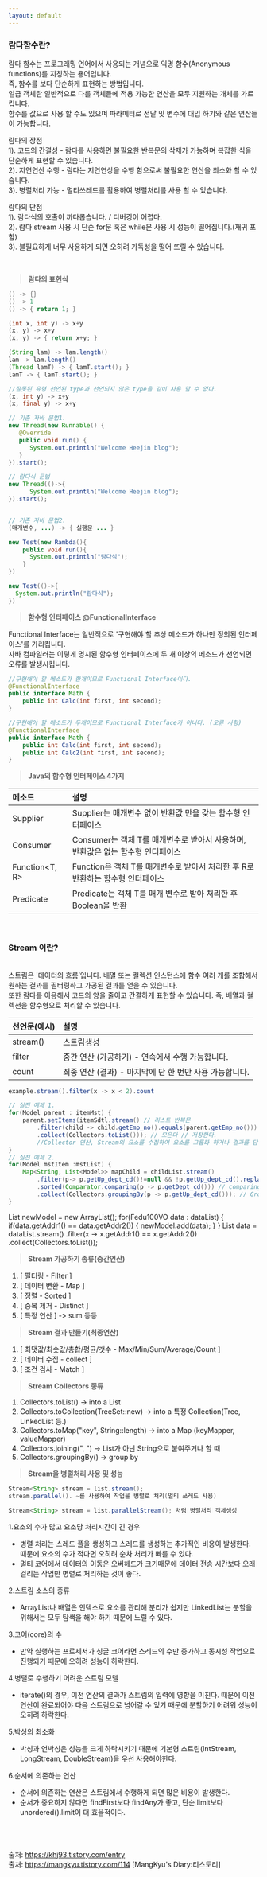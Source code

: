 ```yaml
---
layout: default
---
```


### **람다함수란?**
람다 함수는 프로그래밍 언어에서 사용되는 개념으로 익명 함수(Anonymous functions)를 지칭하는 용어입니다.<br/>
즉, 함수를 보다 단순하게 표현하는 방법입니다.<br/>
일급 객체란 일반적으로 다를 객체들에 적용 가능한 연산을 모두 지원하는 개체를 가르킵니다.<br/>
함수를 값으로 사용 할 수도 있으며 파라메터로 전달 및 변수에 대입 하기와 같은 연산들이 가능합니다.

람다의 장점<br/>
1). 코드의 간결성 - 람다를 사용하면 불필요한 반복문의 삭제가 가능하며 복잡한 식을 단순하게 표현할 수 있습니다.<br/>
2). 지연연산 수행 - 람다는 지연연상을 수행 함으로써 불필요한 연산을 최소화 할 수 있습니다.<br/>
3). 병렬처리 가능 - 멀티쓰레드를 활용하여 병렬처리를 사용 할 수 있습니다.

람다의 단점<br/>
1). 람다식의 호출이 까다롭습니다. / 디버깅이 어렵다.<br/>
2). 람다 stream 사용 시 단순 for문 혹은 while문 사용 시 성능이 떨어집니다.(재귀 포함)<br/>
3). 불필요하게 너무 사용하게 되면 오히려 가독성을 떨어 뜨릴 수 있습니다.

<br/>

> **람다의 표현식**

```java
() -> {}
() -> 1
() -> { return 1; }

(int x, int y) -> x+y
(x, y) -> x+y
(x, y) -> { return x+y; }

(String lam) -> lam.length()
lam -> lam.length()
(Thread lamT) -> { lamT.start(); }
lamT -> { lamT.start(); }

//잘못된 유형 선언된 type과 선언되지 않은 type을 같이 사용 할 수 없다.
(x, int y) -> x+y
(x, final y) -> x+y

// 기존 자바 문법1.
new Thread(new Runnable() {
   @Override
   public void run() {
      System.out.println("Welcome Heejin blog");
   }
}).start();

// 람다식 문법
new Thread(()->{
      System.out.println("Welcome Heejin blog");
}).start();


// 기존 자바 문법2.
(매개변수, ...) -> { 실행문 ... }

new Test(new Rambda(){
    public void run(){
      System.out.println("람다식");
    }
})

new Test(()->{
  System.out.println("람다식");
})
```

> **함수형 인터페이스 @FunctionalInterface**

Functional Interface는 일반적으로 '구현해야 할 추상 메소드가 하나만 정의된 인터페이스'를 가리킵니다.<br/>
자바 컴파일러는 이렇게 명시된 함수형 인터페이스에 두 개 이상의 메소드가 선언되면 오류를 발생시킵니다.


```java
//구현해야 할 메소드가 한개이므로 Functional Interface이다.
@FunctionalInterface
public interface Math {
    public int Calc(int first, int second);
}

//구현해야 할 메소드가 두개이므로 Functional Interface가 아니다. (오류 사항)
@FunctionalInterface
public interface Math {
    public int Calc(int first, int second);
    public int Calc2(int first, int second);
}
```

> **Java의 함수형 인터페이스 4가지**

| 메소드                  | 설명                                  |
|:-----------------------|:--------------------------------------|
| Supplier<T>             | Supplier는 매개변수 없이 반환값 만을 갖는 함수형 인터페이스 |
| Consumer<T>             | Consumer는 객체 T를 매개변수로 받아서 사용하며, 반환값은 없는 함수형 인터페이스 |
| Function<T, R>          | Function은 객체 T를 매개변수로 받아서 처리한 후 R로 반환하는 함수형 인터페이스  |
| Predicate<T>            | Predicate는 객체 T를 매개 변수로 받아 처리한 후 Boolean을 반환  |

<br/>

### **Stream 이란?**
<br/>
스트림은 '데이터의 흐름’입니다. 배열 또는 컬렉션 인스턴스에 함수 여러 개를 조합해서 원하는 결과를 필터링하고 가공된 결과를 얻을 수 있습니다.  <br/>
또한 람다를 이용해서 코드의 양을 줄이고 간결하게 표현할 수 있습니다. 즉, 배열과 컬렉션을 함수형으로 처리할 수 있습니다.

| 선언문(예시)            | 설명                                  |
|:-----------------------|:--------------------------------------|
| stream()               | 스트림생성 |
| filter                 | 중간 연산 (가공하기) - 연속에서 수행 가능합니다. |
| count                  | 최종 연산 (결과) - 마지막에 단 한 번만 사용 가능합니다.  |

```java
example.stream().filter(x -> x < 2).count

// 실전 예제 1.
for(Model parent : itemMst) {
    parent.setItems(itemSdtl.stream() // 리스트 반복문
        .filter(child -> child.getEmp_no().equals(parent.getEmp_no())) // 특정 조건으로 거른다. child -> 람다표기법 반복문 이해
        .collect(Collectors.toList())); // 모은다 // 저장한다.
        //Collector 연산, Stream의 요소를 수집하여 요소를 그룹화 하거나 결과를 담아 반환하는데 사용한다.
}
// 실전 예제 2.
for(Model mstItem :mstList) {
    Map<String, List<Model>> mapChild = childList.stream()
        .filter(p-> p.getUp_dept_cd()!=null && !p.getUp_dept_cd().replace(" ", "").equals("") )
        .sorted(Comparator.comparing(p -> p.getDept_cd())) // comparing은 Function<T,R>을 인자로 받음.(정렬 변경)
        .collect(Collectors.groupingBy(p -> p.getUp_dept_cd())); // GroupingBy 를 이용하면 데이터 집합을 하나 이상의 특성으로 분류, 그룹화하는 연산
}
```
List<Fedu100VO> newModel = new ArrayList<Fedu100VO>();
            for(Fedu100VO data : dataList) {
            	if(data.getAddr1() == data.getAddr2()) {
            		newModel.add(data);
            	}
            }
            List<Fedu100VO> data = dataList.stream()
            		.filter(x -> x.getAddr1() == x.getAddr2())
            		.collect(Collectors.toList());

                    
> **Stream 가공하기 종류(중간연산)**
1. [ 필터링 - Filter ]
2. [ 데이터 변환 - Map ]
3. [ 정렬 - Sorted ]
4. [ 중복 제거 - Distinct ]
5. [ 특정 연산 ] -> sum 등등

> **Stream 결과 만들기(최종연산)**
1. [ 최댓값/최솟값/총합/평균/갯수 - Max/Min/Sum/Average/Count ]
2. [ 데이터 수집 - collect ]
3. [ 조건 검사 - Match ]

> **Stream Collectors 종류**
1. Collectors.toList() -> into a List
2. Collectors.toCollection(TreeSet::new) -> into a 특정 Collection(Tree, LinkedList 등.)
3. Collectors.toMap("key", String::length) -> into a Map (keyMapper, valueMapper)
4. Collectors.joining(", ") -> List가 아닌 String으로 붙여주거나 할 때
5. Collectors.groupingBy() -> group by

> **Stream을 병렬처리 사용 및 성능**

```java
Stream<String> stream = list.stream();
stream.parallel(). ~를 사용하여 작업을 병렬로 처리(멀티 쓰레드 사용)
 
Stream<String> stream = list.parallelStream(); 처럼 병렬처리 객체생성
```

1.요소의 수가 많고 요소당 처리시간이 긴 경우
 - 병렬 처리는 스레드 풀을 생성하고 스레드를 생성하는 추가적인 비용이 발생한다. 때문에 요소의 수가 적다면 오히려 순차 처리가 빠를 수 있다.
 - 멀티 코어에서 데이터의 이동은 오버헤드가 크기때문에 데이터 전송 시간보다 오래 걸리는 작업만 병렬로 처리하는 것이 좋다.

2.스트림 소스의 종류
 - ArrayList나 배열은 인덱스로 요소를 관리해 분리가 쉽지만 LinkedList는 분할을 위해서는 모두 탐색을 해야 하기 때문에 느릴 수 있다.

3.코어(core)의 수
 - 만약 실행하는 프로세서가 싱글 코어라면 스레드의 수만 증가하고 동시성 작업으로 진행되기 때문에 오히려 성능이 하락한다.

4.병렬로 수행하기 어려운 스트림 모델
 - iterate()의 경우, 이전 연산의 결과가 스트림의 입력에 영향을 미친다. 때문에 이전 연산이 완료되어야 다음 스트림으로 넘어갈 수 있기 때문에 분할하기 어려워 성능이 오히려 하락한다.

5.박싱의 최소화
 - 박싱과 언박싱은 성능을 크게 하락시키기 때문에 기본형 스트림(IntStream, LongStream, DoubleStream)을 우선 사용해야한다.

6.순서에 의존하는 연산
 - 순서에 의존하는 연산은 스트림에서 수행하게 되면 많은 비용이 발생한다.
 - 순서가 중요하지 않다면 findFirst보다 findAny가 좋고, 단순 limit보다 unordered().limit이 더 효율적이다.


<br/><br/><br/>
출처: https://khj93.tistory.com/entry <br/>
출처: https://mangkyu.tistory.com/114 [MangKyu's Diary:티스토리]<br/>
